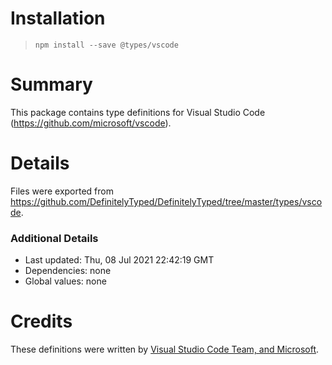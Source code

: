 # Installation
> `npm install --save @types/vscode`

# Summary
This package contains type definitions for Visual Studio Code (https://github.com/microsoft/vscode).

# Details
Files were exported from https://github.com/DefinitelyTyped/DefinitelyTyped/tree/master/types/vscode.

### Additional Details
 * Last updated: Thu, 08 Jul 2021 22:42:19 GMT
 * Dependencies: none
 * Global values: none

# Credits
These definitions were written by [Visual Studio Code Team, and Microsoft](https://github.com/microsoft).
